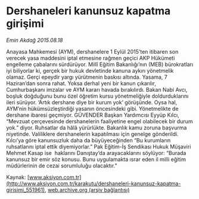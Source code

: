 # Dershaneleri kanunsuz kapatma girişimi

*Emin Akdağ 2015.08.18*

<div class="pNewsDetailMainContent ctx_content" itemprop="articleBody">
 <p>
  Anayasa Mahkemesi (AYM), dershanelere 1 Eylül 2015’ten itibaren son verecek yasa maddesini iptal etmesine rağmen geçici AKP Hükümeti engelleme çabalarını sürdürüyor. Millî Eğitim Bakanlığı’nın (MEB) bürokratları iyi biliyorlar ki, gerçek bir hukuk devletinde kanuna aykırı yönetmelik olamaz. Gerçi epeydir yargı yürütmenin baskısı altında. Yasama, 7 Haziran’dan sonra rahat. Yoksa derhal yeni bir kanun çıkarılır, Cumhurbaşkanı imzalar ve AYM kararı havada bırakılırdı. Bakan Nabi Avcı, boşluk doğduğunu bunu özel öğretim kursu yönetmeliğiyle doldurduklarını ileri sürüyor. ‘Artık dershane diye bir kurum yok’ görüşünde. Oysa hal, AYM’nin hükümsüzleştirdiği yasanın öncesindeki gibi. Yönetmelikte de dershane ibaresi geçmiyor. GÜVENDER Başkan Yardımcısı Eyyüp Kılcı, “Mevzuat çerçevesinde dershanelerin faaliyetine engel olabilecek bir durum yok.” diyor. Ruhsatlar da hâlâ yürürlükte. Bakanlık kamu zoruna başvurma niyetinde. Valiliklere dershanelerin kapatılması için genelge gönderildi. Kılcı’ya göre kanunsuzluk daha da büyüyeceğinden “Bu kurumların ruhsatlarını iptal ettik diyemiyorlar.” Pak Eğitim-İş Sendikası Hukuk Müşaviri Mehmet Kasap ise  haklarını Danıştay’da arayacaklarını söylüyor: “Burada kanunsuz bir emir söz konusu. Bunu uygulamakta ısrar eden il milli eğitim müdürlerinin de cezai sorumluluğu olacaktır.”
 </p>
</div>


Kaynak: [www.aksiyon.com.tr](http://www.aksiyon.com.tr/karakutu/dershaneleri-kanunsuz-kapatma-girisimi_551961), [web.archive.org (arşiv bağlantısı)](http://web.archive.org/web/20151216180147/http://www.aksiyon.com.tr/karakutu/dershaneleri-kanunsuz-kapatma-girisimi_551961)
